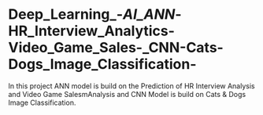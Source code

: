 # Deep_Learning_-_AI_ANN_-HR_Interview_Analytics-Video_Game_Sales-_CNN-Cats-Dogs_Image_Classification-
In this project ANN model is build on the Prediction of HR Interview Analysis and Video Game SalesmAnalysis and CNN Model is build on  Cats &amp; Dogs Image Classification.
